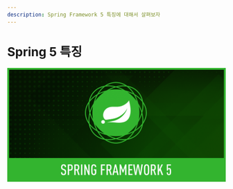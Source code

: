 ```yaml
---
description: Spring Framework 5 특징에 대해서 살펴보자
---
```


# Spring 5 특징

![](../../.gitbook/assets/cp036-para-artigo-1-sfe-1200x628.png)

